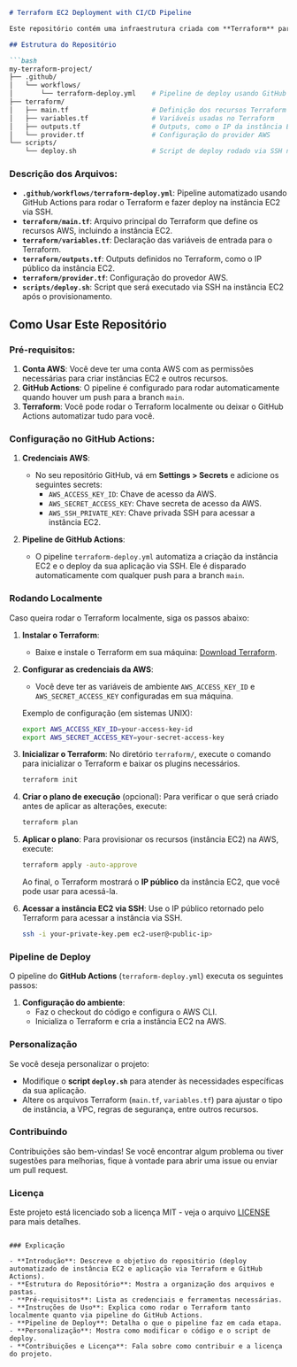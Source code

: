 ```markdown
# Terraform EC2 Deployment with CI/CD Pipeline

Este repositório contém uma infraestrutura criada com **Terraform** para provisionar uma instância EC2 na **AWS**, juntamente com um **pipeline GitHub Actions** para automatizar o processo de criação e deploy da aplicação nessa instância.

## Estrutura do Repositório

```bash
my-terraform-project/
├── .github/
│   └── workflows/
│       └── terraform-deploy.yml    # Pipeline de deploy usando GitHub Actions
├── terraform/
│   ├── main.tf                     # Definição dos recursos Terraform (EC2, VPC, etc.)
│   ├── variables.tf                # Variáveis usadas no Terraform
│   ├── outputs.tf                  # Outputs, como o IP da instância EC2
│   └── provider.tf                 # Configuração do provider AWS
└── scripts/
    └── deploy.sh                   # Script de deploy rodado via SSH no EC2
```

### Descrição dos Arquivos:

- **`.github/workflows/terraform-deploy.yml`**: Pipeline automatizado usando GitHub Actions para rodar o Terraform e fazer deploy na instância EC2 via SSH.
- **`terraform/main.tf`**: Arquivo principal do Terraform que define os recursos AWS, incluindo a instância EC2.
- **`terraform/variables.tf`**: Declaração das variáveis de entrada para o Terraform.
- **`terraform/outputs.tf`**: Outputs definidos no Terraform, como o IP público da instância EC2.
- **`terraform/provider.tf`**: Configuração do provedor AWS.
- **`scripts/deploy.sh`**: Script que será executado via SSH na instância EC2 após o provisionamento.

## Como Usar Este Repositório

### Pré-requisitos:

1. **Conta AWS**: Você deve ter uma conta AWS com as permissões necessárias para criar instâncias EC2 e outros recursos.
2. **GitHub Actions**: O pipeline é configurado para rodar automaticamente quando houver um push para a branch `main`.
3. **Terraform**: Você pode rodar o Terraform localmente ou deixar o GitHub Actions automatizar tudo para você.

### Configuração no GitHub Actions:

1. **Credenciais AWS**:
   - No seu repositório GitHub, vá em **Settings > Secrets** e adicione os seguintes secrets:
     - `AWS_ACCESS_KEY_ID`: Chave de acesso da AWS.
     - `AWS_SECRET_ACCESS_KEY`: Chave secreta de acesso da AWS.
     - `AWS_SSH_PRIVATE_KEY`: Chave privada SSH para acessar a instância EC2.
  
2. **Pipeline de GitHub Actions**:
   - O pipeline `terraform-deploy.yml` automatiza a criação da instância EC2 e o deploy da sua aplicação via SSH. Ele é disparado automaticamente com qualquer push para a branch `main`.

### Rodando Localmente

Caso queira rodar o Terraform localmente, siga os passos abaixo:

1. **Instalar o Terraform**:
   - Baixe e instale o Terraform em sua máquina: [Download Terraform](https://www.terraform.io/downloads.html).

2. **Configurar as credenciais da AWS**:
   - Você deve ter as variáveis de ambiente `AWS_ACCESS_KEY_ID` e `AWS_SECRET_ACCESS_KEY` configuradas em sua máquina.
   
   Exemplo de configuração (em sistemas UNIX):
   ```bash
   export AWS_ACCESS_KEY_ID=your-access-key-id
   export AWS_SECRET_ACCESS_KEY=your-secret-access-key
   ```

3. **Inicializar o Terraform**:
   No diretório `terraform/`, execute o comando para inicializar o Terraform e baixar os plugins necessários.

   ```bash
   terraform init
   ```

4. **Criar o plano de execução** (opcional):
   Para verificar o que será criado antes de aplicar as alterações, execute:

   ```bash
   terraform plan
   ```

5. **Aplicar o plano**:
   Para provisionar os recursos (instância EC2) na AWS, execute:

   ```bash
   terraform apply -auto-approve
   ```

   Ao final, o Terraform mostrará o **IP público** da instância EC2, que você pode usar para acessá-la.

6. **Acessar a instância EC2 via SSH**:
   Use o IP público retornado pelo Terraform para acessar a instância via SSH.

   ```bash
   ssh -i your-private-key.pem ec2-user@<public-ip>
   ```

### Pipeline de Deploy

O pipeline do **GitHub Actions** (`terraform-deploy.yml`) executa os seguintes passos:

1. **Configuração do ambiente**:
   - Faz o checkout do código e configura o AWS CLI.
   - Inicializa o Terraform e cria a instância EC2 na AWS.

### Personalização

Se você deseja personalizar o projeto:

- Modifique o **script `deploy.sh`** para atender às necessidades específicas da sua aplicação.
- Altere os arquivos Terraform (`main.tf`, `variables.tf`) para ajustar o tipo de instância, a VPC, regras de segurança, entre outros recursos.

### Contribuindo

Contribuições são bem-vindas! Se você encontrar algum problema ou tiver sugestões para melhorias, fique à vontade para abrir uma issue ou enviar um pull request.

### Licença

Este projeto está licenciado sob a licença MIT - veja o arquivo [LICENSE](LICENSE) para mais detalhes.
```

### Explicação

- **Introdução**: Descreve o objetivo do repositório (deploy automatizado de instância EC2 e aplicação via Terraform e GitHub Actions).
- **Estrutura do Repositório**: Mostra a organização dos arquivos e pastas.
- **Pré-requisitos**: Lista as credenciais e ferramentas necessárias.
- **Instruções de Uso**: Explica como rodar o Terraform tanto localmente quanto via pipeline do GitHub Actions.
- **Pipeline de Deploy**: Detalha o que o pipeline faz em cada etapa.
- **Personalização**: Mostra como modificar o código e o script de deploy.
- **Contribuições e Licença**: Fala sobre como contribuir e a licença do projeto.
